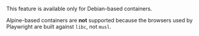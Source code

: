 This feature is available only for Debian-based containers.

Alpine-based containers are **not** supported because the browsers used by Playwright are built against `libc`, not `musl`.

